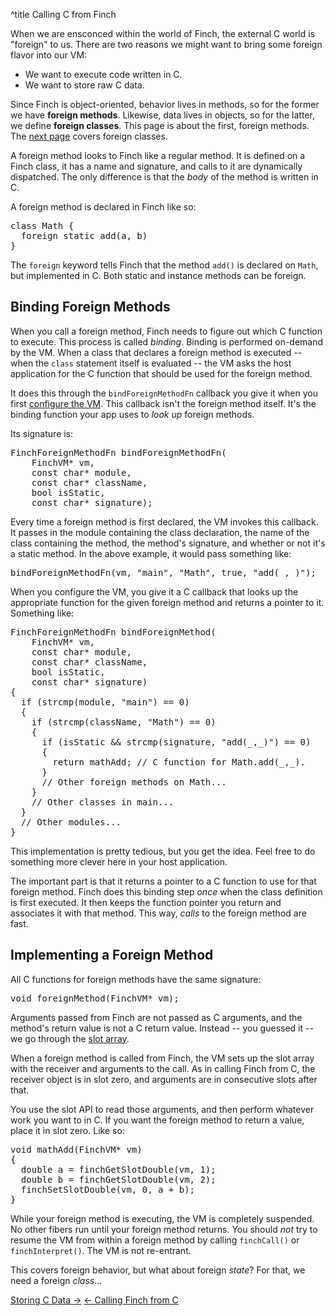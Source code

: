^title Calling C from Finch

When we are ensconced within the world of Finch, the external C world is
"foreign" to us. There are two reasons we might want to bring some foreign
flavor into our VM:

* We want to execute code written in C.
* We want to store raw C data.

Since Finch is object-oriented, behavior lives in methods, so for the former we
have **foreign methods**. Likewise, data lives in objects, so for the latter, we
define **foreign classes**. This page is about the first, foreign methods. The
[next page][] covers foreign classes.

[next page]: /embedding/storing-c-data.html

A foreign method looks to Finch like a regular method. It is defined on a Finch
class, it has a name and signature, and calls to it are dynamically dispatched.
The only difference is that the *body* of the method is written in C.

A foreign method is declared in Finch like so:

<pre class="snippet">
class Math {
  foreign static add(a, b)
}
</pre>

The `foreign` keyword tells Finch that the method `add()` is declared on `Math`,
but implemented in C. Both static and instance methods can be foreign.

## Binding Foreign Methods

When you call a foreign method, Finch needs to figure out which C function to
execute. This process is called *binding*. Binding is performed on-demand by the
VM. When a class that declares a foreign method is executed -- when the `class`
statement itself is evaluated -- the VM asks the host application for the C
function that should be used for the foreign method.

It does this through the `bindForeignMethodFn` callback you give it when you
first [configure the VM][config]. This callback isn't the foreign method itself.
It's the binding function your app uses to *look up* foreign methods.

[config]: configuring-the-vm.html

Its signature is:

<pre class="snippet" data-lang="c">
FinchForeignMethodFn bindForeignMethodFn(
    FinchVM* vm,
    const char* module,
    const char* className,
    bool isStatic,
    const char* signature);
</pre>

Every time a foreign method is first declared, the VM invokes this callback. It
passes in the module containing the class declaration, the name of the class
containing the method, the method's signature, and whether or not it's a static
method. In the above example, it would pass something like:

<pre class="snippet" data-lang="c">
bindForeignMethodFn(vm, "main", "Math", true, "add(_,_)");
</pre>

When you configure the VM, you give it a C callback that looks up the
appropriate function for the given foreign method and returns a pointer to it.
Something like:

<pre class="snippet" data-lang="c">
FinchForeignMethodFn bindForeignMethod(
    FinchVM* vm,
    const char* module,
    const char* className,
    bool isStatic,
    const char* signature)
{
  if (strcmp(module, "main") == 0)
  {
    if (strcmp(className, "Math") == 0)
    {
      if (isStatic && strcmp(signature, "add(_,_)") == 0)
      {
        return mathAdd; // C function for Math.add(_,_).
      }
      // Other foreign methods on Math...
    }
    // Other classes in main...
  }
  // Other modules...
}
</pre>

This implementation is pretty tedious, but you get the idea. Feel free to do
something more clever here in your host application.

The important part is that it returns a pointer to a C function to use for that
foreign method. Finch does this binding step *once* when the class definition is
first executed. It then keeps the function pointer you return and associates it
with that method. This way, *calls* to the foreign method are fast.

## Implementing a Foreign Method

All C functions for foreign methods have the same signature:

<pre class="snippet" data-lang="c">
void foreignMethod(FinchVM* vm);
</pre>

Arguments passed from Finch are not passed as C arguments, and the method's
return value is not a C return value. Instead -- you guessed it -- we go through
the [slot array][].

[slot array]: /embedding/slots-and-handles.html

When a foreign method is called from Finch, the VM sets up the slot array with
the receiver and arguments to the call. As in calling Finch from C, the receiver
object is in slot zero, and arguments are in consecutive slots after that.

You use the slot API to read those arguments, and then perform whatever work you
want to in C. If you want the foreign method to return a value, place it in slot
zero. Like so:

<pre class="snippet" data-lang="c">
void mathAdd(FinchVM* vm)
{
  double a = finchGetSlotDouble(vm, 1);
  double b = finchGetSlotDouble(vm, 2);
  finchSetSlotDouble(vm, 0, a + b);
}
</pre>

While your foreign method is executing, the VM is completely suspended. No other
fibers run until your foreign method returns. You should *not* try to resume the
VM from within a foreign method by calling `finchCall()` or `finchInterpret()`.
The VM is not re-entrant.

This covers foreign behavior, but what about foreign *state*? For that, we need
a foreign *class*...

<a class="right" href="storing-c-data.html">Storing C Data &rarr;</a>
<a href="calling-finch-from-c.html">&larr; Calling Finch from C</a>
